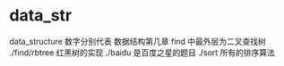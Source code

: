 data_str
========

data_structure
数字分别代表 数据结构第几章
find 中最外层为二叉查找树
./find/rbtree 红黑树的实现
./baidu 是百度之星的题目
./sort 所有的排序算法
